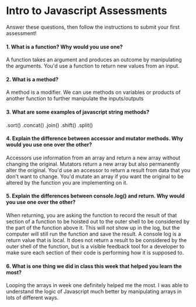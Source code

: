 # Intro to Javascript Assessments

Answer these questions, then follow the instructions to submit your first assessment!

#### 1. What is a function? Why would you use one?
A function takes an argument and produces an outcome by manipulating the arguments. You'd use a function to return new values from an input.
#### 2. What is a method?
A method is a modifier. We can use methods on variables or products of another function to further manipulate the inputs/outputs
#### 3. What are some examples of javascript string methods?
.sort() .concat() .join() .shift() .split()
#### 4. Explain the difference between accessor and mutator methods. Why would you use one over the other?
Accessors use information from an array and return a new array without changing the original. Mutators return a new array but also permanently alter the original. You'd use an accessor to return a result from data that you don't want to change. You'd mutate an array if you want the original to be altered by the function you are implementing on it.
#### 5. Explain the differences between console.log() and return. Why would you use one over the other?
When returning, you are asking the function to record the result of that section of a function to be hoisted out to the outer shell to be considered by the part of the function above it. This will not show up in the log, but the computer will still run the function and save the result. A console log is a return value that is local. It does not return a result to be considered by the outer shell of the function, but is a visible feedback tool for a developer to make sure each section of their code is performing how it is supposed to.
#### 6. What is one thing we did in class this week that helped you learn the most?  
Looping the arrays in week one definitely helped me the most. I was able to understand the logic of Javascript much better by manipulating arrays in lots of different ways.

